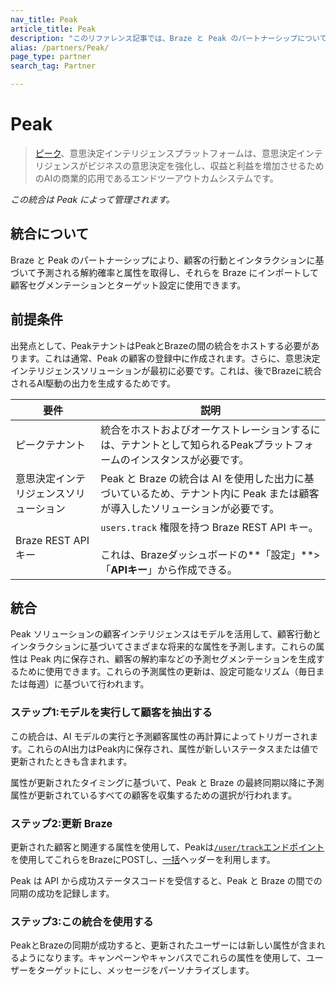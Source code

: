 ```yaml
---
nav_title: Peak
article_title: Peak
description: "このリファレンス記事では、Braze と Peak のパートナーシップについて説明します。この Peak は意思決定インテリジェンスプラットフォームであり、顧客の行動とインタラクションに基づいて予測される解約確率と属性を取得し、それらを Braze にインポートして顧客セグメンテーションとターゲット設定に使用できます。"
alias: /partners/Peak/
page_type: partner
search_tag: Partner

---
```


# Peak

> [ピーク](https://platform.peak.ai/)、意思決定インテリジェンスプラットフォームは、意思決定インテリジェンスがビジネスの意思決定を強化し、収益と利益を増加させるためのAIの商業的応用であるエンドツーアウトカムシステムです。

_この統合は Peak によって管理されます。_

## 統合について

Braze と Peak のパートナーシップにより、顧客の行動とインタラクションに基づいて予測される解約確率と属性を取得し、それらを Braze にインポートして顧客セグメンテーションとターゲット設定に使用できます。 

## 前提条件

出発点として、PeakテナントはPeakとBrazeの間の統合をホストする必要があります。これは通常、Peak の顧客の登録中に作成されます。さらに、意思決定インテリジェンスソリューションが最初に必要です。これは、後でBrazeに統合されるAI駆動の出力を生成するためです。

| 要件 | 説明 |
| ----------- | ----------- |
| ピークテナント | 統合をホストおよびオーケストレーションするには、テナントとして知られるPeakプラットフォームのインスタンスが必要です。 |
| 意思決定インテリジェンスソリューション | Peak と Braze の統合は AI を使用した出力に基づいているため、テナント内に Peak または顧客が導入したソリューションが必要です。 |
| Braze REST API キー | `users.track` 権限を持つ Braze REST API キー。<br><br>これは、Brazeダッシュボードの**「設定」**>「**APIキー**」から作成できる。 |

## 統合

Peak ソリューションの顧客インテリジェンスはモデルを活用して、顧客行動とインタラクションに基づいてさまざまな将来的な属性を予測します。これらの属性は Peak 内に保存され、顧客の解約率などの予測セグメンテーションを生成するために使用できます。これらの予測属性の更新は、設定可能なリズム（毎日または毎週）に基づいて行われます。

### ステップ1:モデルを実行して顧客を抽出する

この統合は、AI モデルの実行と予測顧客属性の再計算によってトリガーされます。これらのAI出力はPeak内に保存され、属性が新しいステータスまたは値で更新されたときも含まれます。

属性が更新されたタイミングに基づいて、Peak と Braze の最終同期以降に予測属性が更新されているすべての顧客を収集するための選択が行われます。

### ステップ2:更新 Braze

更新された顧客と関連する属性を使用して、Peakは[`/user/track`エンドポイント][1]を使用してこれらをBrazeにPOSTし、[一括]({{site.baseurl}}/api/endpoints/user_data/post_user_track/#making-bulk-updates)ヘッダーを利用します。

Peak は API から成功ステータスコードを受信すると、Peak と Braze の間での同期の成功を記録します。

### ステップ3:この統合を使用する

PeakとBrazeの同期が成功すると、更新されたユーザーには新しい属性が含まれるようになります。キャンペーンやキャンバスでこれらの属性を使用して、ユーザーをターゲットにし、メッセージをパーソナライズします。


[1]: {{site.baseurl}}/api/endpoints/user_data/post_user_track/